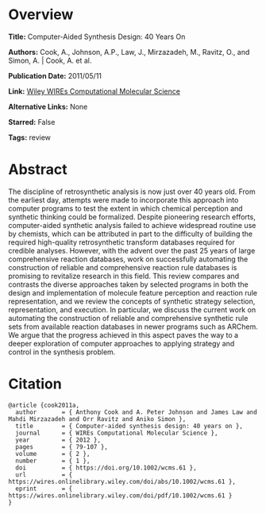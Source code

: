 # Overview
**Title:**
Computer-Aided Synthesis Design: 40 Years On

**Authors:**
Cook, A., Johnson, A.P., Law, J., Mirzazadeh, M., Ravitz, O., and Simon, A. |
Cook, A. et al.

**Publication Date:**
2011/05/11

**Link:**
[Wiley WIREs Computational Molecular Science](https://wires.onlinelibrary.wiley.com/doi/10.1002/wcms.61)

**Alternative Links:**
None

**Starred:**
False

**Tags:**
review


# Abstract
The discipline of retrosynthetic analysis is now just over 40 years old.
From the earliest day, attempts were made to incorporate this approach into computer programs to test the extent in which chemical perception and synthetic thinking could be formalized.
Despite pioneering research efforts, computer-aided synthetic analysis failed to achieve widespread routine use by chemists, which can be attributed in part to the difficulty of building the required high-quality retrosynthetic transform databases required for credible analyses.
However, with the advent over the past 25 years of large comprehensive reaction databases, work on successfully automating the construction of reliable and comprehensive reaction rule databases is promising to revitalize research in this field.
This review compares and contrasts the diverse approaches taken by selected programs in both the design and implementation of molecule feature perception and reaction rule representation, and we review the concepts of synthetic strategy selection, representation, and execution.
In particular, we discuss the current work on automating the construction of reliable and comprehensive synthetic rule sets from available reaction databases in newer programs such as ARChem.
We argue that the progress achieved in this aspect paves the way to a deeper exploration of computer approaches to applying strategy and control in the synthesis problem.


# Citation
```
@article {cook2011a,
  author       = { Anthony Cook and A. Peter Johnson and James Law and Mahdi Mirzazadeh and Orr Ravitz and Aniko Simon },
  title        = { Computer-aided synthesis design: 40 years on },
  journal      = { WIREs Computational Molecular Science },
  year         = { 2012 },
  pages        = { 79-107 },
  volume       = { 2 },
  number       = { 1 },
  doi          = { https://doi.org/10.1002/wcms.61 },
  url          = { https://wires.onlinelibrary.wiley.com/doi/abs/10.1002/wcms.61 },
  eprint       = { https://wires.onlinelibrary.wiley.com/doi/pdf/10.1002/wcms.61 }
}
```
